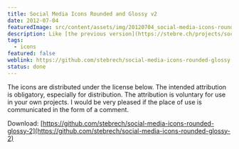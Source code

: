 ```yaml
---
title: Social Media Icons Rounded and Glossy v2
date: 2012-07-04
featuredImage: src/content/assets/img/20120704_social-media-icons-rounded-and-glossy-v2.jpg
description: Like [the previous version](https://stebre.ch/projects/social-media-icons-rounded-and-glossy-v1/), the icons consist of a series of symbols from various social media services. These icons have been replaced by a rounder background. In addition, a different gloss effect is used.
tags:
  - icons
featured: false
weblink: https://github.com/stebrech/social-media-icons-rounded-glossy-2
status: done
---
```

The icons are distributed under the license below. The intended attribution is obligatory, especially for distribution. The attribution is voluntary for use in your own projects. I would be very pleased if the place of use is communicated in the form of a comment.

Download: [https://github.com/stebrech/social-media-icons-rounded-glossy-2](https://github.com/stebrech/social-media-icons-rounded-glossy-2)
